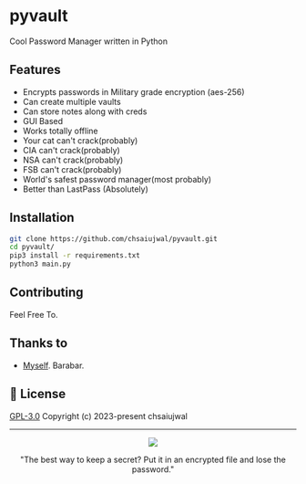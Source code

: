# pyvault

Cool Password Manager written in Python


## Features
* Encrypts passwords in Military grade encryption (aes-256)
* Can create multiple vaults
* Can store notes along with creds
* GUI Based
* Works totally offline
* Your cat can't crack(probably)
* CIA can't crack(probably)
* NSA can't crack(probably)
* FSB can't crack(probably)
* World's safest password manager(most probably)
* Better than LastPass (Absolutely)



## Installation

```bash
git clone https://github.com/chsaiujwal/pyvault.git
cd pyvault/
pip3 install -r requirements.txt
python3 main.py
```
## Contributing
Feel Free To. 

## Thanks to

* [Myself](https://github.com/chsaiujwal). Barabar. 

## 📜 License

[GPL-3.0](https://github.com/chsaiujwal/pyvault/blob/master/LICENSE) Copyright (c) 2023-present chsaiujwal


---
<p align="center"><img src="https://imgs.xkcd.com/comics/security.png"></p>
<p align="center">"The best way to keep a secret? Put it in an encrypted file and lose the password."</p>
